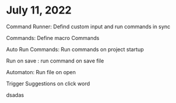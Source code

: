 # July 11, 2022

Command Runner: Defind custom input and run commands in sync

Commands: Define macro Commands

Auto Run Commands: Run commands on project startup

Run on save : run command on save file

Automaton: Run file on open


Trigger Suggestions on click word

dsadas
